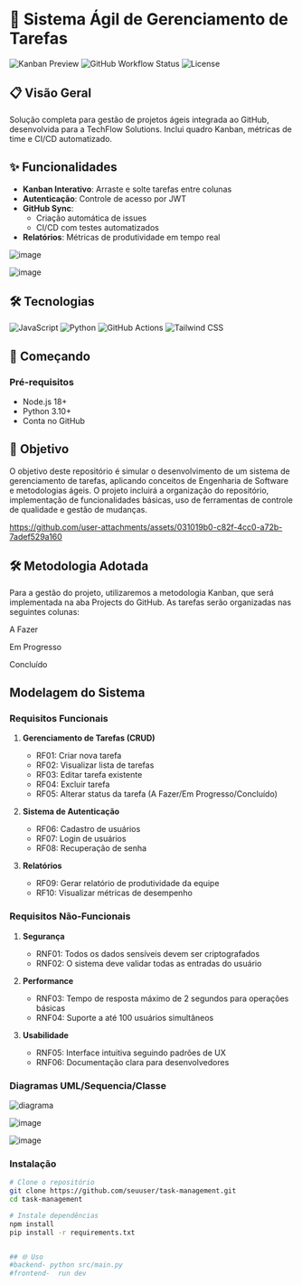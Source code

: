 # 🚀 Sistema Ágil de Gerenciamento de Tarefas

![Kanban Preview](https://img.shields.io/badge/Kanban-Online-green)
![GitHub Workflow Status](https://img.shields.io/github/actions/workflow/status/seuuser/task-management/ci.yml)
![License](https://img.shields.io/badge/License-MIT-blue)

## 📋 Visão Geral
Solução completa para gestão de projetos ágeis integrada ao GitHub, desenvolvida para a TechFlow Solutions. Inclui quadro Kanban, métricas de time e CI/CD automatizado.


## ✨ Funcionalidades
- **Kanban Interativo**: Arraste e solte tarefas entre colunas
- **Autenticação**: Controle de acesso por JWT
- **GitHub Sync**: 
  - Criação automática de issues
  - CI/CD com testes automatizados
- **Relatórios**: Métricas de produtividade em tempo real

![image](https://github.com/user-attachments/assets/c0ea844d-ff9b-4358-ba98-e48fa17481ef)


![image](https://github.com/user-attachments/assets/9dce7900-1494-4ea6-88d8-5e8dfca86197)

## 🛠️ Tecnologias
![JavaScript](https://img.shields.io/badge/-JavaScript-F7DF1E?logo=javascript&logoColor=black)
![Python](https://img.shields.io/badge/-Python-3776AB?logo=python&logoColor=white)
![GitHub Actions](https://img.shields.io/badge/-GitHub_Actions-2088FF?logo=github-actions&logoColor=white)
![Tailwind CSS](https://img.shields.io/badge/-Tailwind_CSS-38B2AC?logo=tailwind-css&logoColor=white)

## 🏃 Começando

### Pré-requisitos
- Node.js 18+
- Python 3.10+
- Conta no GitHub

## 🔄 Objetivo
O objetivo deste repositório é simular o desenvolvimento de um sistema de gerenciamento de tarefas, aplicando conceitos de Engenharia de Software e metodologias ágeis. O projeto incluirá a organização do repositório, implementação de funcionalidades básicas, uso de ferramentas de controle de qualidade e gestão de mudanças.

https://github.com/user-attachments/assets/031019b0-c82f-4cc0-a72b-7adef529a160

## 🛠️ Metodologia Adotada
Para a gestão do projeto, utilizaremos a metodologia Kanban, que será implementada na aba Projects do GitHub. As tarefas serão organizadas nas seguintes colunas:

A Fazer

Em Progresso

Concluído

## Modelagem do Sistema

### Requisitos Funcionais

1. **Gerenciamento de Tarefas (CRUD)**
   - RF01: Criar nova tarefa
   - RF02: Visualizar lista de tarefas
   - RF03: Editar tarefa existente
   - RF04: Excluir tarefa
   - RF05: Alterar status da tarefa (A Fazer/Em Progresso/Concluído)

2. **Sistema de Autenticação**
   - RF06: Cadastro de usuários
   - RF07: Login de usuários
   - RF08: Recuperação de senha

3. **Relatórios**
   - RF09: Gerar relatório de produtividade da equipe
   - RF10: Visualizar métricas de desempenho

### Requisitos Não-Funcionais

1. **Segurança**
   - RNF01: Todos os dados sensíveis devem ser criptografados
   - RNF02: O sistema deve validar todas as entradas do usuário

2. **Performance**
   - RNF03: Tempo de resposta máximo de 2 segundos para operações básicas
   - RNF04: Suporte a até 100 usuários simultâneos

3. **Usabilidade**
   - RNF05: Interface intuitiva seguindo padrões de UX
   - RNF06: Documentação clara para desenvolvedores

### Diagramas UML/Sequencia/Classe

![diagrama](https://github.com/user-attachments/assets/debf3b02-ae64-4232-8e53-c4543190875f)

![image](https://github.com/user-attachments/assets/51e496c6-c19a-4376-8e56-547067164ebb)

![image](https://github.com/user-attachments/assets/76330684-0722-4b45-8cb4-c54f1c89df82)


### Instalação
```bash
# Clone o repositório
git clone https://github.com/seuuser/task-management.git
cd task-management

# Instale dependências
npm install
pip install -r requirements.txt


## 🌐 Uso
#backend- python src/main.py
#frontend-  run dev
